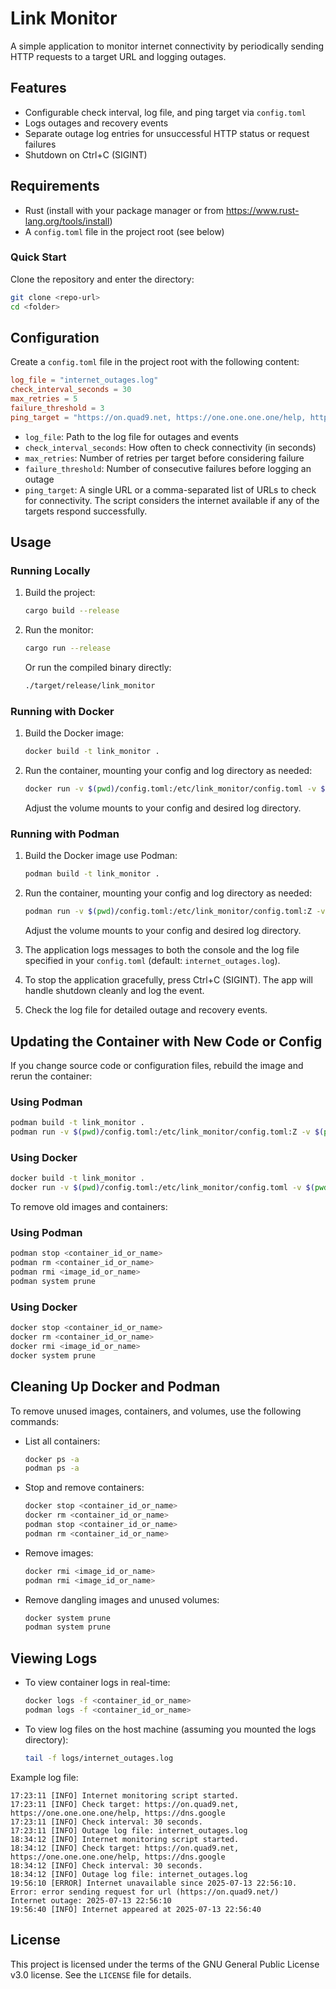 # Link Monitor

A simple application to monitor internet connectivity by periodically sending HTTP requests to a target URL and logging outages.

## Features

- Configurable check interval, log file, and ping target via `config.toml`
- Logs outages and recovery events
- Separate outage log entries for unsuccessful HTTP status or request failures
- Shutdown on Ctrl+C (SIGINT)

## Requirements

- Rust (install with your package manager or from <https://www.rust-lang.org/tools/install>)
- A `config.toml` file in the project root (see below)

### Quick Start

Clone the repository and enter the directory:

```bash
git clone <repo-url>
cd <folder>
```

## Configuration

Create a `config.toml` file in the project root with the following content:

```toml
log_file = "internet_outages.log"
check_interval_seconds = 30
max_retries = 5
failure_threshold = 3
ping_target = "https://on.quad9.net, https://one.one.one.one/help, https://dns.google"
```

- `log_file`: Path to the log file for outages and events
- `check_interval_seconds`: How often to check connectivity (in seconds)
- `max_retries`: Number of retries per target before considering failure
- `failure_threshold`: Number of consecutive failures before logging an outage
- `ping_target`: A single URL or a comma-separated list of URLs to check for connectivity. The script considers the internet available if any of the targets respond successfully.

## Usage

### Running Locally

1. Build the project:

   ```bash
   cargo build --release
   ```

2. Run the monitor:

   ```bash
   cargo run --release
   ```

   Or run the compiled binary directly:

   ```bash
   ./target/release/link_monitor
   ```

### Running with Docker

1. Build the Docker image:

   ```bash
   docker build -t link_monitor .
   ```

2. Run the container, mounting your config and log directory as needed:

   ```bash
   docker run -v $(pwd)/config.toml:/etc/link_monitor/config.toml -v $(pwd)/logs:/etc/link_monitor/logs link_monitor
   ```

   Adjust the volume mounts to your config and desired log directory.

### Running with Podman

1. Build the Docker image use Podman:

   ```bash
   podman build -t link_monitor .
   ```

2. Run the container, mounting your config and log directory as needed:

   ```bash
   podman run -v $(pwd)/config.toml:/etc/link_monitor/config.toml:Z -v $(pwd)/logs:/etc/link_monitor/logs:Z link_monitor
   ```

   Adjust the volume mounts to your config and desired log directory.

3. The application logs messages to both the console and the log file specified in your `config.toml` (default: `internet_outages.log`).

4. To stop the application gracefully, press Ctrl+C (SIGINT). The app will handle shutdown cleanly and log the event.

5. Check the log file for detailed outage and recovery events.

## Updating the Container with New Code or Config

If you change source code or configuration files, rebuild the image and rerun the container:

### Using Podman

```bash
podman build -t link_monitor .
podman run -v $(pwd)/config.toml:/etc/link_monitor/config.toml:Z -v $(pwd)/logs:/etc/link_monitor/logs:Z link_monitor
```

### Using Docker

```bash
docker build -t link_monitor .
docker run -v $(pwd)/config.toml:/etc/link_monitor/config.toml -v $(pwd)/logs:/etc/link_monitor/logs link_monitor
```

To remove old images and containers:

### Using Podman

```bash
podman stop <container_id_or_name>
podman rm <container_id_or_name>
podman rmi <image_id_or_name>
podman system prune
```

### Using Docker

```bash
docker stop <container_id_or_name>
docker rm <container_id_or_name>
docker rmi <image_id_or_name>
docker system prune
```

## Cleaning Up Docker and Podman

To remove unused images, containers, and volumes, use the following commands:

- List all containers:

  ```bash
  docker ps -a
  podman ps -a
  ```

- Stop and remove containers:

  ```bash
  docker stop <container_id_or_name>
  docker rm <container_id_or_name>
  podman stop <container_id_or_name>
  podman rm <container_id_or_name>
  ```

- Remove images:

  ```bash
  docker rmi <image_id_or_name>
  podman rmi <image_id_or_name>
  ```

- Remove dangling images and unused volumes:

  ```bash
  docker system prune
  podman system prune
  ```

## Viewing Logs

- To view container logs in real-time:

  ```bash
  docker logs -f <container_id_or_name>
  podman logs -f <container_id_or_name>
  ```

- To view log files on the host machine (assuming you mounted the logs directory):

  ```bash
  tail -f logs/internet_outages.log
  ```

Example log file:

```text
17:23:11 [INFO] Internet monitoring script started.
17:23:11 [INFO] Check target: https://on.quad9.net, https://one.one.one.one/help, https://dns.google
17:23:11 [INFO] Check interval: 30 seconds.
17:23:11 [INFO] Outage log file: internet_outages.log
18:34:12 [INFO] Internet monitoring script started.
18:34:12 [INFO] Check target: https://on.quad9.net, https://one.one.one.one/help, https://dns.google
18:34:12 [INFO] Check interval: 30 seconds.
18:34:12 [INFO] Outage log file: internet_outages.log
19:56:10 [ERROR] Internet unavailable since 2025-07-13 22:56:10. Error: error sending request for url (https://on.quad9.net/)
Internet outage: 2025-07-13 22:56:10
19:56:40 [INFO] Internet appeared at 2025-07-13 22:56:40
```

## License

This project is licensed under the terms of the GNU General Public License v3.0 license. See the `LICENSE` file for details.

